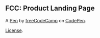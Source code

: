 FCC: Product Landing Page
-------------------------


A [Pen](https://codepen.io/freeCodeCamp/pen/RKRbwL) by [freeCodeCamp](https://codepen.io/freeCodeCamp) on [CodePen](https://codepen.io).

[License](https://codepen.io/freeCodeCamp/pen/RKRbwL/license).